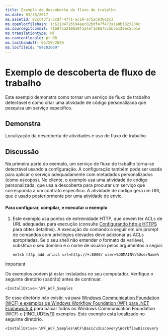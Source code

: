 ```yaml
---
title: Exemplo de descoberta de fluxo de trabalho
ms.date: 03/30/2017
ms.assetid: 82cc43f1-3c8f-4771-ac19-a75ac936e2c3
ms.openlocfilehash: 1c6210472b594aec02bdf47f472a1a8b1823230c
ms.sourcegitcommit: 71b8f5a2108a0f1a4ef1d8d75c5b3e129ec5ca1e
ms.translationtype: MT
ms.contentlocale: pt-BR
ms.lasthandoff: 05/29/2020
ms.locfileid: "84202069"
---
```

# <a name="workflow-discovery-sample"></a>Exemplo de descoberta de fluxo de trabalho
Este exemplo demonstra como tornar um serviço de fluxo de trabalho detectável e como criar uma atividade de código personalizada que pesquisa um serviço específico.  
  
## <a name="demonstrates"></a>Demonstra  
 Localização da descoberta de atividades e uso de fluxo de trabalho  
  
## <a name="discussion"></a>Discussão  
 Na primeira parte do exemplo, um serviço de fluxo de trabalho torna-se detectável usando a configuração. A configuração também pode ser usada para aplicar o serviço adequadamente com metadados personalizados (como escopos). No cliente, o exemplo usa uma atividade de código personalizada, que usa a descoberta para procurar um serviço que corresponda a um contrato específico. A atividade de código gera um URI, que é usado posteriormente por uma atividade de envio.  
  
#### <a name="to-set-up-build-and-run-the-sample"></a>Para configurar, compilar, e executar o exemplo  
  
1. Este exemplo usa pontos de extremidade HTTP, que devem ter ACLs de URL adequadas para execução (consulte [Configurando http e HTTPS](../feature-details/configuring-http-and-https.md) para obter detalhes). A execução do comando a seguir em um prompt de comandos com privilégios elevados deve adicionar as ACLs apropriadas. Se o seu shell não entender o formato da variável, substitua o seu domínio e o nome de usuário pelos argumentos a seguir.  
  
    `netsh http add urlacl url=http://+:8000/ user=%DOMAIN%\%UserName%`
  
> [!IMPORTANT]
> Os exemplos podem já estar instalados no seu computador. Verifique o seguinte diretório (padrão) antes de continuar.  
>
> `<InstallDrive>:\WF_WCF_Samples`  
>
> Se esse diretório não existir, vá para [Windows Communication Foundation (WCF) e exemplos de Windows Workflow Foundation (WF) para .NET Framework 4](https://www.microsoft.com/download/details.aspx?id=21459) para baixar todos os Windows Communication Foundation (WCF) e [!INCLUDE[wf1](../../../../includes/wf1-md.md)] exemplos. Este exemplo está localizado no seguinte diretório.  
>
> `<InstallDrive>:\WF_WCF_Samples\WCF\Basic\Discovery\WorkflowDiscovery`
